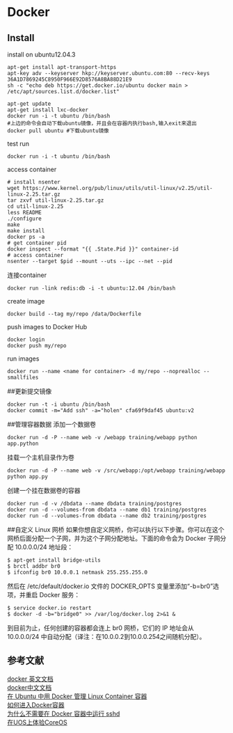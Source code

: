 # Docker
## Install
install on ubuntu12.04.3

    apt-get install apt-transport-https
    apt-key adv --keyserver hkp://keyserver.ubuntu.com:80 --recv-keys 36A1D7869245C8950F966E92D8576A8BA88D21E9
    sh -c "echo deb https://get.docker.io/ubuntu docker main > /etc/apt/sources.list.d/docker.list"

    apt-get update
    apt-get install lxc-docker
    docker run -i -t ubuntu /bin/bash
    #上边的命令会自动下载ubuntu镜像，并且会在容器内执行bash,输入exit来退出
    docker pull ubuntu #下载ubuntu镜像

test run

    docker run -i -t ubuntu /bin/bash 

access container 

    # install nsenter
    wget https://www.kernel.org/pub/linux/utils/util-linux/v2.25/util-linux-2.25.tar.gz
    tar zxvf util-linux-2.25.tar.gz 
    cd util-linux-2.25
    less README
    ./configure 
    make
    make install
    docker ps -a
    # get container pid
    docker inspect --format "{{ .State.Pid }}" container-id
    # access container 
    nsenter --target $pid --mount --uts --ipc --net --pid

连接container

    docker run -link redis:db -i -t ubuntu:12.04 /bin/bash

create image

    docker build --tag my/repo /data/Dockerfile

push images to Docker Hub

    docker login
    docker push my/repo

run images

    docker run --name <name for container> -d my/repo --noprealloc --smallfiles

##更新提交镜像

    docker run -t -i ubuntu /bin/bash 
    docker commit -m="Add ssh" -a="holen" cfa69f9daf45 ubuntu:v2

##管理容器数据
添加一个数据卷

    docker run -d -P --name web -v /webapp training/webapp python app.python

挂载一个主机目录作为卷

    docker run -d -P --name web -v /src/webapp:/opt/webapp training/webapp python app.py

创建一个挂在数据卷的容器

    docker run -d -v /dbdata --name dbdata training/postgres
    docker run -d --volumes-from dbdata --name db1 training/postgres
    docker run -d --volumes-from dbdata --name db2 training/postgres

##自定义 Linux 网桥
如果你想自定义网桥，你可以执行以下步骤。你可以在这个网桥后面分配一个子网，并为这个子网分配地址。下面的命令会为 Docker 子网分配 10.0.0.0/24 地址段：

    $ apt-get install bridge-utils
    $ brctl addbr br0
    $ ifconfig br0 10.0.0.1 netmask 255.255.255.0

然后在 /etc/default/docker.io 文件的 DOCKER\_OPTS 变量里添加“-b=br0”选项，并重启 Docker 服务：

    $ service docker.io restart
    $ docker -d -b="bridge0" >> /var/log/docker.log 2>&1 &

到目前为止，任何创建的容器都会连上 br0 网桥，它们的 IP 地址会从 10.0.0.0/24 中自动分配（译注：在10.0.0.2到10.0.0.254之间随机分配）。 

## 参考文献
[docker 英文文档](https://docs.docker.com/articles/networking/#bridge-building)  
[docker中文文档](http://www.widuu.com/chinese_docker/userguide/README.html)  
[在 Ubuntu 中用 Docker 管理 Linux Container 容器](http://linux.cn/article-3139-1.html)  
[如何进入Docker容器](http://www.oschina.net/translate/enter-docker-container)  
[为什么不需要在 Docker 容器中运行 sshd](http://www.oschina.net/translate/why-you-dont-need-to-run-sshd-in-docker?cmp)  
[在UOS上体验CoreOS](https://www.ustack.com/blog/running-coreos-on-uos/)  
